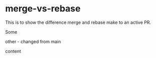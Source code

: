 # merge-vs-rebase

This is to show the difference merge and rebase make to an active PR.

Some

other - changed from main

content
